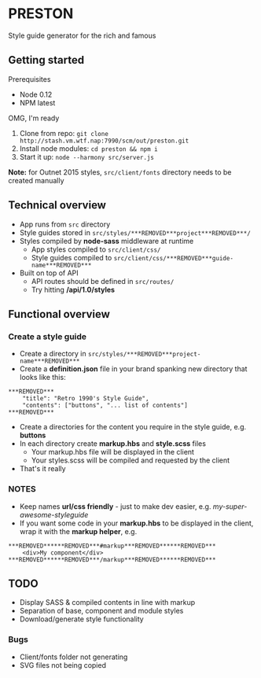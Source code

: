 # PRESTON
Style guide generator for the rich and famous


## Getting started

Prerequisites

- Node 0.12
- NPM latest

OMG, I'm ready

1. Clone from repo: `git clone http://stash.vm.wtf.nap:7990/scm/out/preston.git`
2. Install node modules: `cd preston && npm i`
3. Start it up: `node --harmony src/server.js`

**Note:** for Outnet 2015 styles, `src/client/fonts` directory needs to be created manually


## Technical overview
- App runs from `src` directory
- Style guides stored in `src/styles/***REMOVED***project***REMOVED***/`
- Styles compiled by **node-sass** middleware at runtime
	- App styles compiled to `src/client/css/`
	- Style guides compiled to `src/client/css/***REMOVED***guide-name***REMOVED***`
- Built on top of API
	- API routes should be defined in `src/routes/`
	- Try hitting **/api/1.0/styles**


## Functional overview
### Create a style guide
- Create a directory in `src/styles/***REMOVED***project-name***REMOVED***`
- Create a **definition.json** file in your brand spanking new directory that looks like this:

```
***REMOVED***
	"title": "Retro 1990's Style Guide",
	"contents": ["buttons", "... list of contents"]
***REMOVED***
```
- Create a directories for the content you require in the style guide, e.g. **buttons**
- In each directory create **markup.hbs** and **style.scss** files
	- Your markup.hbs file will be displayed in the client
	- Your styles.scss will be compiled and requested by the client
- That's it really

### NOTES
- Keep names **url/css friendly** - just to make dev easier, e.g. *my-super-awesome-styleguide*
- If you want some code in your **markup.hbs** to be displayed in the client, wrap it with the **markup helper**, e.g.

```
***REMOVED******REMOVED***#markup***REMOVED******REMOVED***
    <div>My component</div>
***REMOVED******REMOVED***/markup***REMOVED******REMOVED***
```

## TODO
- Display SASS & compiled contents in line with markup
- Separation of base, component and module styles
- Download/generate style functionality
### Bugs
- Client/fonts folder not generating
- SVG files not being copied
